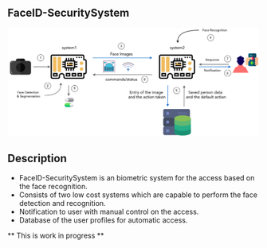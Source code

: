 ## FaceID-SecuritySystem

![System](docs/diagram1.png)


## Description

- FaceID-SecuritySystem is an biometric system for the access based on the face recognition.
- Consists of two low cost systems which are capable to perform the face detection and recognition.
- Notification to user with manual control on the access.
- Database of the user profiles for automatic access.


** This is work in progress **
